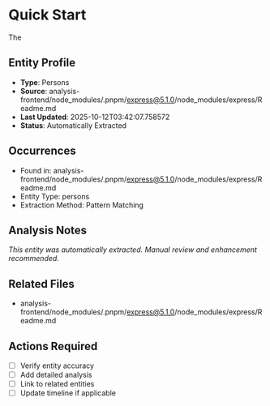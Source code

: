 # Quick Start

  The

## Entity Profile
- **Type**: Persons
- **Source**: analysis-frontend/node_modules/.pnpm/express@5.1.0/node_modules/express/Readme.md
- **Last Updated**: 2025-10-12T03:42:07.758572
- **Status**: Automatically Extracted

## Occurrences
- Found in: analysis-frontend/node_modules/.pnpm/express@5.1.0/node_modules/express/Readme.md
- Entity Type: persons
- Extraction Method: Pattern Matching

## Analysis Notes
*This entity was automatically extracted. Manual review and enhancement recommended.*

## Related Files
- analysis-frontend/node_modules/.pnpm/express@5.1.0/node_modules/express/Readme.md

## Actions Required
- [ ] Verify entity accuracy
- [ ] Add detailed analysis
- [ ] Link to related entities
- [ ] Update timeline if applicable
